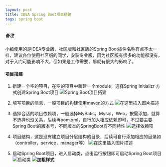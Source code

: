 ```yaml
---
layout: post
title: IDEA Spring Boot项目搭建
tags: spring boot   
---
```


##### 备注
小编使用的是IDEA专业版，社区版和社区版的Spring Boot插件名称有点不太一样，建议各位使用社区版的同学，安装专业版，因为社区版有很多的功能都没有，对于入门可能影响不大，但如果是工作需要，那就有很大的影响了。
#### 项目搭建
1. 新建一个空的项目，在空的项目中新建一个module，选择Spring Initializr 方式创建Spring Boot项目
![Spring Boot项目搭建](https://img-blog.csdnimg.cn/20181124145937332.png?x-oss-process=image/watermark,type_ZmFuZ3poZW5naGVpdGk,shadow_10,text_aHR0cHM6Ly9ibG9nLmNzZG4ubmV0L3dlaXhpbl8yOTA1MzU2MQ==,size_16,color_FFFFFF,t_70)


2. 填写项目的信息，一般项目的构建使用maven的方式
![在这里插入图片描述](https://img-blog.csdnimg.cn/20181124150358401.png?x-oss-process=image/watermark,type_ZmFuZ3poZW5naGVpdGk,shadow_10,text_aHR0cHM6Ly9ibG9nLmNzZG4ubmV0L3dlaXhpbl8yOTA1MzU2MQ==,size_16,color_FFFFFF,t_70)


3. 选择合适的项目依赖项，一般选择MyBatis，Mysql，Web，按需添加，就算不选择也没关系，后续再pom.xml，自行加入相应依赖即可，不过要主要Spring Boot的版本号，不同版本的SpringBoot有不同特性
![选择依赖项](https://img-blog.csdnimg.cn/20181124150853966.png?x-oss-process=image/watermark,type_ZmFuZ3poZW5naGVpdGk,shadow_10,text_aHR0cHM6Ly9ibG9nLmNzZG4ubmV0L3dlaXhpbl8yOTA1MzU2MQ==,size_16,color_FFFFFF,t_70)

4. 项目结构，这是没有建立项目分层结构的目录，后续可自行添加相应的目录如（controller，service，manager等）
![在这里插入图片描述](https://img-blog.csdnimg.cn/20181124151522362.png?x-oss-process=image/watermark,type_ZmFuZ3poZW5naGVpdGk,shadow_10,text_aHR0cHM6Ly9ibG9nLmNzZG4ubmV0L3dlaXhpbl8yOTA1MzU2MQ==,size_16,color_FFFFFF,t_70)

5. 启动Spring Boot项目，进入启动类，点击运行按钮即可启动Spring Boot项目
![启动类](https://img-blog.csdnimg.cn/2018112415212384.png?x-oss-process=image/watermark,type_ZmFuZ3poZW5naGVpdGk,shadow_10,text_aHR0cHM6Ly9ibG9nLmNzZG4ubmV0L3dlaXhpbl8yOTA1MzU2MQ==,size_16,color_FFFFFF,t_70)
**![加粗样式](https://img-blog.csdnimg.cn/20181124152223437.png?x-oss-process=image/watermark,type_ZmFuZ3poZW5naGVpdGk,shadow_10,text_aHR0cHM6Ly9ibG9nLmNzZG4ubmV0L3dlaXhpbl8yOTA1MzU2MQ==,size_16,color_FFFFFF,t_70)**